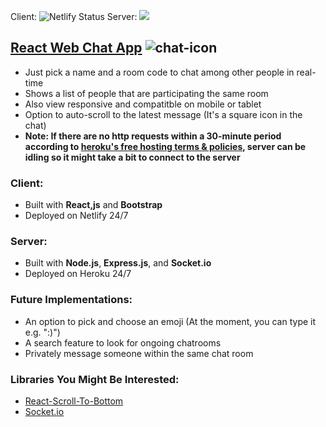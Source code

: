 ﻿
Client: 
 ![Netlify Status](https://api.netlify.com/api/v1/badges/a442bba1-2ddc-40d9-b96d-09733110a712/deploy-status)
Server: 
<img src="https://heroku-badge.herokuapp.com/?app=jengworks-chat-app">
## [React Web Chat App](https://jengworks-chat.netlify.app/)         ![chat-icon](https://raw.githubusercontent.com/Jengworks/React-Web-Chat-App/master/client/public/favicon.ico)

* Just pick a name and a room code to chat among other people in real-time
* Shows a list of people that are participating the same room
* Also view responsive and compatitble on mobile or tablet
* Option to auto-scroll to the latest message (It's a square icon in the chat)
* **Note: If there are no http requests within a 30-minute period according to [heroku's free hosting terms & policies](https://devcenter.heroku.com/articles/free-dyno-hours), server can be idling so it might take a bit to connect to the server**

### Client: 
* Built with **React,js** and **Bootstrap**
* Deployed on Netlify 24/7
### Server:
* Built with **Node.js**, **Express.js**, and **Socket<span>.</span>io**
* Deployed on Heroku 24/7

### Future Implementations:
* An option to pick and choose an emoji (At the moment, you can type it e.g. ":)")
* A search feature to look for ongoing chatrooms
* Privately message someone within the same chat room

### Libraries You Might Be Interested:
* [React-Scroll-To-Bottom](https://www.npmjs.com/package/react-scroll-to-bottom)
* [Socket<span>.</span>io](https://socket.io/)



